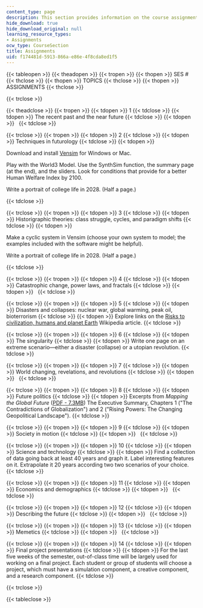 ```yaml
---
content_type: page
description: This section provides information on the course assignments.
hide_download: true
hide_download_original: null
learning_resource_types:
- Assignments
ocw_type: CourseSection
title: Assignments
uid: f174481d-5913-866a-e86e-4f8cda8ed1f5
---
```


{{< tableopen >}}
{{< theadopen >}}
{{< tropen >}}
{{< thopen >}}
SES #
{{< thclose >}}
{{< thopen >}}
TOPICS
{{< thclose >}}
{{< thopen >}}
ASSIGNMENTS
{{< thclose >}}

{{< trclose >}}

{{< theadclose >}}
{{< tropen >}}
{{< tdopen >}}
1
{{< tdclose >}}
{{< tdopen >}}
The recent past and the near future
{{< tdclose >}}
{{< tdopen >}}
 
{{< tdclose >}}

{{< trclose >}}
{{< tropen >}}
{{< tdopen >}}
2
{{< tdclose >}}
{{< tdopen >}}
Techniques in futurology
{{< tdclose >}}
{{< tdopen >}}


Download and install [Vensim](http://vensim.com/) for Windows or Mac.

Play with the World3 Model. Use the SynthSim function, the summary page (at the end), and the sliders. Look for conditions that provide for a better Human Welfare Index by 2100.

Write a portrait of college life in 2028. (Half a page.)


{{< tdclose >}}

{{< trclose >}}
{{< tropen >}}
{{< tdopen >}}
3
{{< tdclose >}}
{{< tdopen >}}
Historigraphic theories: class struggle, cycles, and paradigm shifts
{{< tdclose >}}
{{< tdopen >}}


Make a cyclic system in Vensim (choose your own system to model; the examples included with the software might be helpful).

Write a portrait of college life in 2028. (Half a page.)


{{< tdclose >}}

{{< trclose >}}
{{< tropen >}}
{{< tdopen >}}
4
{{< tdclose >}}
{{< tdopen >}}
Catastrophic change, power laws, and fractals
{{< tdclose >}}
{{< tdopen >}}
 
{{< tdclose >}}

{{< trclose >}}
{{< tropen >}}
{{< tdopen >}}
5
{{< tdclose >}}
{{< tdopen >}}
Disasters and collapses: nuclear war, global warming, peak oil, bioterrorism
{{< tdclose >}}
{{< tdopen >}}
Explore links on the [Risks to civilization, humans and planet Earth](http://en.wikipedia.org/wiki/End_of_civilization) Wikipedia article.
{{< tdclose >}}

{{< trclose >}}
{{< tropen >}}
{{< tdopen >}}
6
{{< tdclose >}}
{{< tdopen >}}
The singularity
{{< tdclose >}}
{{< tdopen >}}
Write one page on an extreme scenario—either a disaster (collapse) or a utopian revolution.
{{< tdclose >}}

{{< trclose >}}
{{< tropen >}}
{{< tdopen >}}
7
{{< tdclose >}}
{{< tdopen >}}
World changing, revelations, and revolutions
{{< tdclose >}}
{{< tdopen >}}
 
{{< tdclose >}}

{{< trclose >}}
{{< tropen >}}
{{< tdopen >}}
8
{{< tdclose >}}
{{< tdopen >}}
Future politics
{{< tdclose >}}
{{< tdopen >}}
Excerpts from _Mapping the Global Future_ ([PDF - 7.3MB](http://www.dni.gov/files/documents/Global%20Trends_Mapping%20the%20Global%20Future%202020%20Project.pdf)) The Executive Summary, Chapters 1 ("The Contradictions of Globalization") and 2 ("Rising Powers: The Changing Geopolitical Landscape").
{{< tdclose >}}

{{< trclose >}}
{{< tropen >}}
{{< tdopen >}}
9
{{< tdclose >}}
{{< tdopen >}}
Society in motion
{{< tdclose >}}
{{< tdopen >}}
 
{{< tdclose >}}

{{< trclose >}}
{{< tropen >}}
{{< tdopen >}}
10
{{< tdclose >}}
{{< tdopen >}}
Science and technology
{{< tdclose >}}
{{< tdopen >}}
Find a collection of data going back at least 40 years and graph it. Label interesting features on it. Extrapolate it 20 years according two two scenarios of your choice.
{{< tdclose >}}

{{< trclose >}}
{{< tropen >}}
{{< tdopen >}}
11
{{< tdclose >}}
{{< tdopen >}}
Economics and demographics
{{< tdclose >}}
{{< tdopen >}}
 
{{< tdclose >}}

{{< trclose >}}
{{< tropen >}}
{{< tdopen >}}
12
{{< tdclose >}}
{{< tdopen >}}
Describing the future
{{< tdclose >}}
{{< tdopen >}}
 
{{< tdclose >}}

{{< trclose >}}
{{< tropen >}}
{{< tdopen >}}
13
{{< tdclose >}}
{{< tdopen >}}
Memetics
{{< tdclose >}}
{{< tdopen >}}
 
{{< tdclose >}}

{{< trclose >}}
{{< tropen >}}
{{< tdopen >}}
14
{{< tdclose >}}
{{< tdopen >}}
Final project presentations
{{< tdclose >}}
{{< tdopen >}}
For the last five weeks of the semester, out-of-class time will be largely used for working on a final project. Each student or group of students will choose a project, which must have a simulation component, a creative component, and a research component.
{{< tdclose >}}

{{< trclose >}}

{{< tableclose >}}